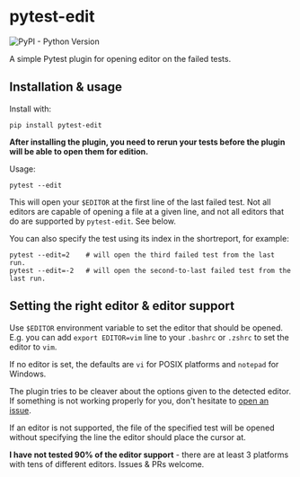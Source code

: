 # pytest-edit

![PyPI - Python Version](https://img.shields.io/pypi/pyversions/:pytest-edit)

A simple Pytest plugin for opening editor on the failed tests.

## Installation & usage

Install with:

```
pip install pytest-edit
```

**After installing the plugin, you need to rerun your tests before the plugin
will be able to open them for edition.**

Usage:

```
pytest --edit
```

This will open your `$EDITOR` at the first line of the last failed test. Not
all editors are capable of opening a file at a given line, and not all editors
that do are supported by `pytest-edit`. See below.

You can also specify the test using its index in the shortreport, for example:

```
pytest --edit=2    # will open the third failed test from the last run.
pytest --edit=-2   # will open the second-to-last failed test from the last run.
```

## Setting the right editor & editor support

Use `$EDITOR` environment variable to set the editor that should be opened.
E.g. you can add `export EDITOR=vim` line to your `.bashrc` or `.zshrc` to set
the editor to `vim`.

If no editor is set, the defaults are `vi` for POSIX platforms and `notepad`
for Windows.

The plugin tries to be cleaver about the options given to the detected editor.
If something is not working properly for you, don't hesitate to
[open an issue](https://github.com/MrMino/pytest-edit/issues).

If an editor is not supported, the file of the specified test will be opened
without specifying the line the editor should place the cursor at.

**I have not tested 90% of the editor support** - there are at least 3
platforms with tens of different editors. Issues & PRs welcome.
